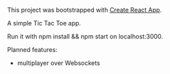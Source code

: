 This project was bootstrapped with [Create React App](https://github.com/facebookincubator/create-react-app).

A simple Tic Tac Toe app.

Run it with npm install && npm start on localhost:3000.

Planned features:
- multiplayer over Websockets
